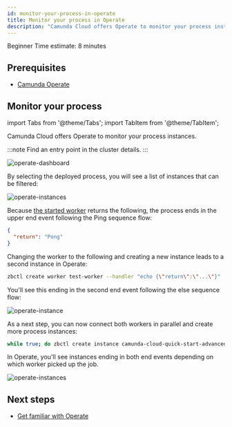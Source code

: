 ```yaml
---
id: monitor-your-process-in-operate
title: Monitor your process in Operate
description: "Camunda Cloud offers Operate to monitor your process instances."
---
```

<span class="badge badge--beginner">Beginner</span>
<span class="badge badge--short">Time estimate: 8 minutes</span>

## Prerequisites

- [Camunda Operate](/components/operate/deployment/install-and-start.md)

## Monitor your process

import Tabs from '@theme/Tabs';
import TabItem from '@theme/TabItem';

Camunda Cloud offers Operate to monitor your process instances.

:::note
Find an entry point in the cluster details.
:::

![operate-dashboard](./img/operate-dashboard.png)

By selecting the deployed process, you will see a list of instances that can be filtered:

![operate-instances](./img/operate-advanced-instances-pong.png)

Because [the started worker](./implement-service-task.md) returns the following, the process ends in the upper end event following the Ping sequence flow:

```json
{
  "return": "Pong"
}
```

Changing the worker to the following and creating a new instance leads to a second instance in Operate:

```bash
zbctl create worker test-worker --handler "echo {\"return\":\"...\"}"
```

You'll see this ending in the second end event following the else sequence flow:

![operate-instance](./img/operate-advanced-instances-other.png)

As a next step, you can now connect both workers in parallel and create more process instances:

```bash
while true; do zbctl create instance camunda-cloud-quick-start-advanced; sleep 1; done
```

In Operate, you'll see instances ending in both end events depending on which worker picked up the job.

![operate-instances](./img/operate-advanced-instances.png)

## Next steps

- [Get familiar with Operate](./components/operate/userguide/basic-operate-navigation.md)
